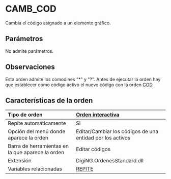 # CAMB\_COD

Cambia el código asignado a un elemento gráfico.

## Parámetros

No admite parámetros.

## Observaciones

Esta orden admite los comodines "\*" y "?". Antes de ejecutar la orden hay que establecer como código activo el nuevo código con la orden [COD](/digi3d-net/referencia/ventana-de-dibujo/ordenes/c/COD.html).

## Características de la orden

| Tipo de orden | [Orden interactiva](camb-cod.md) |
| :--- | :--- |
| Repite automáticamente | Si |
| Opción del menú donde aparece la orden | Editar/Cambiar los códigos de una entidad por los activos |
| Barra de herramientas en la que aparece la orden | Editar códigos |
| Extensión | DigiNG.OrdenesStandard.dll |
| Variables relacionadas | [REPITE](/digi3d-net/referencia/ventana-de-dibujo/ordenes/c/REPITE.html) |

